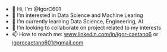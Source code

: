 - 👋 Hi, I’m @IgorC601
- 👀 I’m interested in Data Science and Machine Learing
- 🌱 I’m currently learning Data Science, Engineering, AI
- 💞️ I’m looking to collaborate on project related to my interests
- 📫 How to reach me: www.linkedin.com/in/igor-caetano6 or igorccaetano601@gmail.com

<!---
IgorC601/IgorC601 is a ✨ special ✨ repository because its `README.md` (this file) appears on your GitHub profile.
You can click the Preview link to take a look at your changes.
--->
